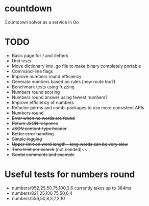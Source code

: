 # countdown
Countdown solver as a service in Go


# TODO
- Basic page for / and /letters
- Unit tests   
- Move dictionary into .go file to make binary completely portable
- Command-line flags
- Improve numbers round efficiency
- Generate numbers based on rules (new route too?)
- Benchmark tests using fuzzing
- Numbers round scoring
- Numbers round answer using fewest numbers?
- Improve efficiency of numbers
- Refactor perms and combi packages to use more consistent APIs 
- ~~Numbers round~~
- ~~Error when no words are found~~
- ~~Return JSON response~~
- ~~JSON content-type header~~
- ~~Better error handling~~
- ~~Simple logging~~
- ~~Upper limit on word length - long words can be very slow~~
- ~~Time limit per search~~ (not needed)~~
- ~~Combi comments and example~~


# Useful tests for numbers round
- numbers/952,25,50,75,100,3,6 currently takes up to 384ms
- numbers/821,25,100,75,50,6,4
- numbers/556,50,8,3,7,2,10